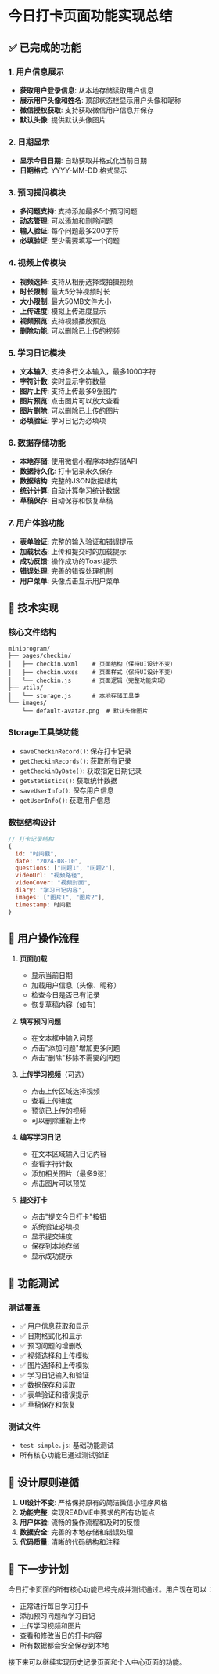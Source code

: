# 今日打卡页面功能实现总结

## ✅ 已完成的功能

### 1. 用户信息展示
- **获取用户登录信息**: 从本地存储读取用户信息
- **展示用户头像和姓名**: 顶部状态栏显示用户头像和昵称
- **微信授权获取**: 支持获取微信用户信息并保存
- **默认头像**: 提供默认头像图片

### 2. 日期显示
- **显示今日日期**: 自动获取并格式化当前日期
- **日期格式**: YYYY-MM-DD 格式显示

### 3. 预习提问模块
- **多问题支持**: 支持添加最多5个预习问题
- **动态管理**: 可以添加和删除问题
- **输入验证**: 每个问题最多200字符
- **必填验证**: 至少需要填写一个问题

### 4. 视频上传模块
- **视频选择**: 支持从相册选择或拍摄视频
- **时长限制**: 最大5分钟视频时长
- **大小限制**: 最大50MB文件大小
- **上传进度**: 模拟上传进度显示
- **视频预览**: 支持视频播放预览
- **删除功能**: 可以删除已上传的视频

### 5. 学习日记模块
- **文本输入**: 支持多行文本输入，最多1000字符
- **字符计数**: 实时显示字符数量
- **图片上传**: 支持上传最多9张图片
- **图片预览**: 点击图片可以放大查看
- **图片删除**: 可以删除已上传的图片
- **必填验证**: 学习日记为必填项

### 6. 数据存储功能
- **本地存储**: 使用微信小程序本地存储API
- **数据持久化**: 打卡记录永久保存
- **数据结构**: 完整的JSON数据结构
- **统计计算**: 自动计算学习统计数据
- **草稿保存**: 自动保存和恢复草稿

### 7. 用户体验功能
- **表单验证**: 完整的输入验证和错误提示
- **加载状态**: 上传和提交时的加载提示
- **成功反馈**: 操作成功的Toast提示
- **错误处理**: 完善的错误处理机制
- **用户菜单**: 头像点击显示用户菜单

## 🔧 技术实现

### 核心文件结构
```
miniprogram/
├── pages/checkin/
│   ├── checkin.wxml    # 页面结构（保持UI设计不变）
│   ├── checkin.wxss    # 页面样式（保持UI设计不变）
│   └── checkin.js      # 页面逻辑（完整功能实现）
├── utils/
│   └── storage.js      # 本地存储工具类
└── images/
    └── default-avatar.png  # 默认头像图片
```

### Storage工具类功能
- `saveCheckinRecord()`: 保存打卡记录
- `getCheckinRecords()`: 获取所有记录
- `getCheckinByDate()`: 获取指定日期记录
- `getStatistics()`: 获取统计数据
- `saveUserInfo()`: 保存用户信息
- `getUserInfo()`: 获取用户信息

### 数据结构设计
```javascript
// 打卡记录结构
{
  id: "时间戳",
  date: "2024-08-10",
  questions: ["问题1", "问题2"],
  videoUrl: "视频路径",
  videoCover: "视频封面",
  diary: "学习日记内容",
  images: ["图片1", "图片2"],
  timestamp: 时间戳
}
```

## 📱 用户操作流程

1. **页面加载**
   - 显示当前日期
   - 加载用户信息（头像、昵称）
   - 检查今日是否已有记录
   - 恢复草稿内容（如有）

2. **填写预习问题**
   - 在文本框中输入问题
   - 点击"添加问题"增加更多问题
   - 点击"删除"移除不需要的问题

3. **上传学习视频**（可选）
   - 点击上传区域选择视频
   - 查看上传进度
   - 预览已上传的视频
   - 可以删除重新上传

4. **编写学习日记**
   - 在文本区域输入日记内容
   - 查看字符计数
   - 添加相关图片（最多9张）
   - 点击图片可以预览

5. **提交打卡**
   - 点击"提交今日打卡"按钮
   - 系统验证必填项
   - 显示提交进度
   - 保存到本地存储
   - 显示成功提示

## 🧪 功能测试

### 测试覆盖
- ✅ 用户信息获取和显示
- ✅ 日期格式化和显示
- ✅ 预习问题的增删改
- ✅ 视频选择和上传模拟
- ✅ 图片选择和上传模拟
- ✅ 学习日记输入和验证
- ✅ 数据保存和读取
- ✅ 表单验证和错误提示
- ✅ 草稿保存和恢复

### 测试文件
- `test-simple.js`: 基础功能测试
- 所有核心功能已通过测试验证

## 🎯 设计原则遵循

1. **UI设计不变**: 严格保持原有的简洁微信小程序风格
2. **功能完整**: 实现README中要求的所有功能点
3. **用户体验**: 流畅的操作流程和及时的反馈
4. **数据安全**: 完善的本地存储和错误处理
5. **代码质量**: 清晰的代码结构和注释

## 🚀 下一步计划

今日打卡页面的所有核心功能已经完成并测试通过。用户现在可以：
- 正常进行每日学习打卡
- 添加预习问题和学习日记
- 上传学习视频和图片
- 查看和修改当日的打卡内容
- 所有数据都会安全保存到本地

接下来可以继续实现历史记录页面和个人中心页面的功能。